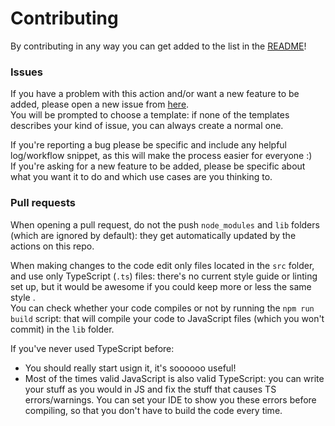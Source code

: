 # Contributing

By contributing in any way you can get added to the list in the [README](README.md)!

### Issues
If you have a problem with this action and/or want a new feature to be added, please open a new issue from [here](https://github.com/EndBug/version-check/issues/new/choose).  
You will be prompted to choose a template: if none of the templates describes your kind of issue, you can always create a normal one.

If you're reporting a bug please be specific and include any helpful log/workflow snippet, as this will make the process easier for everyone :)  
If you're asking for a new feature to be added, please be specific about what you want it to do and which use cases are you thinking to.

### Pull requests
When opening a pull request, do not the push `node_modules` and `lib` folders (which are ignored by default): they get automatically updated by the actions on this repo.  

When making changes to the code edit only files located in the `src` folder, and use only TypeScript (`.ts`) files: there's no current style guide or linting set up, but it would be awesome if you could keep more or less the same style .  
You can check whether your code compiles or not by running the `npm run build` script: that will compile your code to JavaScript files (which you won't commit) in the `lib` folder.  

If you've never used TypeScript before:
- You should really start usign it, it's soooooo useful!
- Most of the times valid JavaScript is also valid TypeScript: you can write your stuff as you would in JS and fix the stuff that causes TS errors/warnings. You can set your IDE to show you these errors before compiling, so that you don't have to build the code every time.
